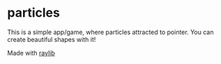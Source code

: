 # particles

This is a simple app/game, where particles attracted to pointer. You can create beautiful shapes with it!

Made with [raylib](https://raylib.com)
